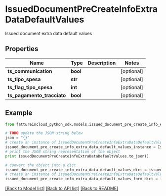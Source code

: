 # IssuedDocumentPreCreateInfoExtraDataDefaultValues

Issued document extra data default values

## Properties
Name | Type | Description | Notes
------------ | ------------- | ------------- | -------------
**ts_communication** | **bool** |  | [optional] 
**ts_tipo_spesa** | **str** |  | [optional] 
**ts_flag_tipo_spesa** | **int** |  | [optional] 
**ts_pagamento_tracciato** | **bool** |  | [optional] 

## Example

```python
from fattureincloud_python_sdk.models.issued_document_pre_create_info_extra_data_default_values import IssuedDocumentPreCreateInfoExtraDataDefaultValues

# TODO update the JSON string below
json = "{}"
# create an instance of IssuedDocumentPreCreateInfoExtraDataDefaultValues from a JSON string
issued_document_pre_create_info_extra_data_default_values_instance = IssuedDocumentPreCreateInfoExtraDataDefaultValues.from_json(json)
# print the JSON string representation of the object
print IssuedDocumentPreCreateInfoExtraDataDefaultValues.to_json()

# convert the object into a dict
issued_document_pre_create_info_extra_data_default_values_dict = issued_document_pre_create_info_extra_data_default_values_instance.to_dict()
# create an instance of IssuedDocumentPreCreateInfoExtraDataDefaultValues from a dict
issued_document_pre_create_info_extra_data_default_values_form_dict = issued_document_pre_create_info_extra_data_default_values.from_dict(issued_document_pre_create_info_extra_data_default_values_dict)
```
[[Back to Model list]](../README.md#documentation-for-models) [[Back to API list]](../README.md#documentation-for-api-endpoints) [[Back to README]](../README.md)


